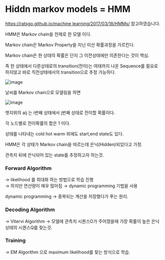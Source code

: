 # Hiddn markov models = HMM

[https://ratsgo.github.io/machine learning/2017/03/18/HMMs/](https://ratsgo.github.io/machine%20learning/2017/03/18/HMMs/) 참고하였습니다. 

HMM은 Markov chain을 전제로 한 모델 이다.

Markov chain은  Markov Property을 지닌 이산 확률과정을 가르킨다. 

Markov chain은 한 상태의 확률은 단지 그 이전상태에만 의존한다는 것이 핵심.

즉 한 상태에서 다른상태로의 transition(전이)는 여태까지 나온 Sequence를 필요로 하지않고 바로 직전상태에서의 transition으로 추정 가능하다.

![image](https://user-images.githubusercontent.com/60643542/116524274-27f7f880-a912-11eb-9177-4039df256480.png)

날씨를 Markov chain으로 모델링을 하면 

![image](https://user-images.githubusercontent.com/60643542/116524351-3e05b900-a912-11eb-81a3-7f6f7c4d3f60.png)

엣지위의 aij 는 i번째 상태에서 j번째 상태로 전이할 확률이다.

각 노드별로 전이확률의 합은 1 이다. 

상태를 나타내는 cold hot warm 외에도 start,end state도 있다. 

HMM은 각 상태가 Markov chain을 따르는데 은닉(Hidden)되있다고 가정.

관측치 뒤에 은닉되어 있는 state를 추정하고자 하는것. 

### Forward Algorithm 
→ likelihood 를 최대화 하는 방법으로 학습 진행   
→ 하지만 연산량이 매우 많아짐 → dynamic programming 기법을 사용

dynamic programming → 중복되는 계산을 저장했다가 푸는 원리.

### Decoding Algorithm 
→ Vitervi Algorithm
→ 모델에 관측치 시퀀스O가 주어졌을때 가장 확률이 높은 은닉상태의 시퀀스Q를 찾는것.

### Training
-> EM Algorithm 으로 maximum likelihood를 찾는 방식으로 학습.